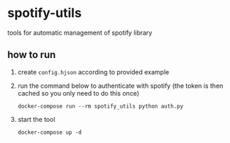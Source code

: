 # spotify-utils

tools for automatic management of spotify library

## how to run

1. create `config.hjson` according to provided example

1. run the command below to authenticate with spotify (the token is then cached so you only need to do this once)
    ```
    docker-compose run --rm spotify_utils python auth.py
    ```

1. start the tool
    ```
    docker-compose up -d
    ```
